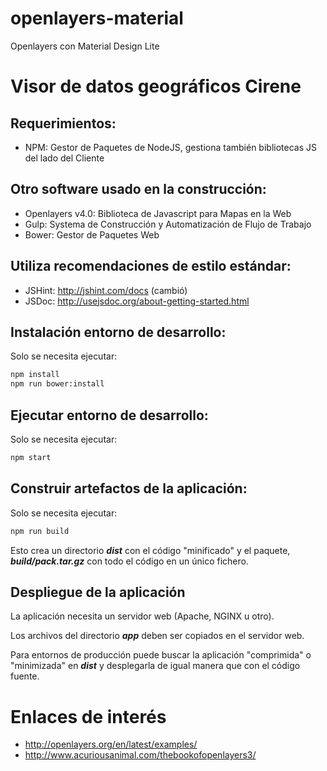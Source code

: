 # openlayers-material
Openlayers con Material Design Lite

# Visor de datos geográficos Cirene

## Requerimientos:

- NPM: Gestor de Paquetes de NodeJS, gestiona también bibliotecas JS del lado del Cliente

## Otro software usado en la construcción:

- Openlayers v4.0: Biblioteca de Javascript para Mapas en la Web
- Gulp: Systema de Construcción y Automatización de Flujo de Trabajo
- Bower: Gestor de Paquetes Web

## Utiliza recomendaciones de estilo estándar:

- JSHint: http://jshint.com/docs (cambió)
- JSDoc: http://usejsdoc.org/about-getting-started.html

## Instalación entorno de desarrollo:

Solo se necesita ejecutar:

```bash
npm install
npm run bower:install
```
## Ejecutar entorno de desarrollo:

Solo se necesita ejecutar:

```bash
npm start
```

## Construir artefactos de la aplicación:

Solo se necesita ejecutar:

```bash
npm run build
```

Esto crea un directorio ***dist*** con el código "minificado" y el paquete,
***build/pack.tar.gz*** con todo el código en un único fichero.

## Despliegue de la aplicación

La aplicación necesita un servidor web (Apache, NGINX u otro).

Los archivos del directorio ***app*** deben ser copiados en el servidor web.

Para entornos de producción puede buscar la aplicación "comprimida" o
"minimizada" en ***dist*** y desplegarla de igual manera que con el código fuente.

# Enlaces de interés
- http://openlayers.org/en/latest/examples/
- http://www.acuriousanimal.com/thebookofopenlayers3/
